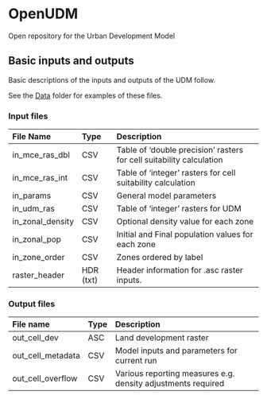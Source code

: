 # OpenUDM
Open repository for the Urban Development Model

## Basic inputs and outputs

Basic descriptions of the inputs and outputs of the UDM follow. 

See the [Data](/Data) folder for examples of these files.

### Input files

| File Name | Type | Description 
| :-------- | :--- | :---------- 
| in_mce_ras_dbl | CSV | Table of ‘double precision’ rasters for cell suitability calculation 
| in_mce_ras_int | CSV | Table of ‘integer’ rasters for cell suitability calculation
| in_params | CSV | General model parameters
| in_udm_ras | CSV | Table of ‘integer’ rasters for UDM
| in_zonal_density | CSV | Optional density value for each zone
| in_zonal_pop | CSV | Initial and Final population values for each zone
| in_zone_order | CSV | Zones ordered by label
| raster_header | HDR (txt) | Header information for .asc raster inputs.


### Output files
| File name | Type | Description 
| :-------- | :--- | :---------- 
| out_cell_dev | ASC | Land development raster
| out_cell_metadata | CSV | Model inputs and parameters for current run
| out_cell_overflow | CSV | Various reporting measures e.g. density adjustments required
